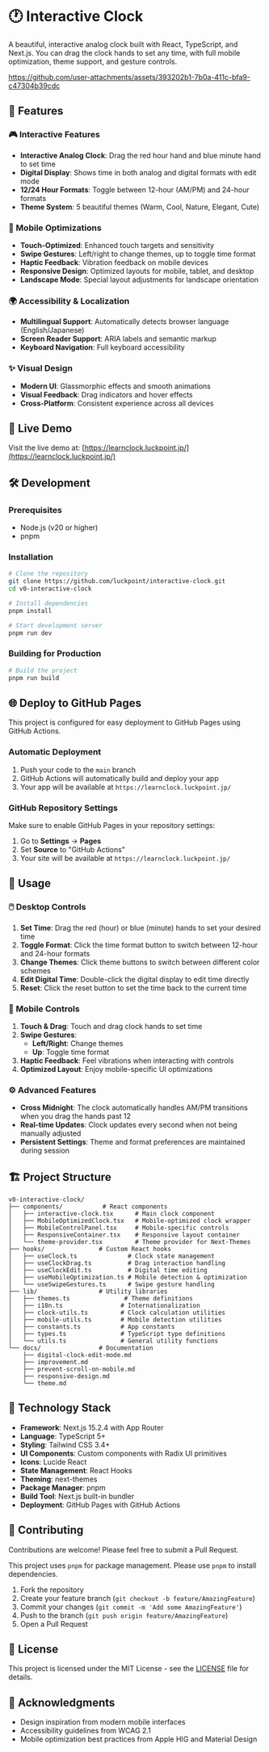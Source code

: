 # 🕐 Interactive Clock

A beautiful, interactive analog clock built with React, TypeScript, and Next.js. You can drag the clock hands to set any time, with full mobile optimization, theme support, and gesture controls.


https://github.com/user-attachments/assets/393202b1-7b0a-411c-bfa9-c47304b39cdc


## 🌟 Features

### 🎮 Interactive Features
- **Interactive Analog Clock**: Drag the red hour hand and blue minute hand to set time
- **Digital Display**: Shows time in both analog and digital formats with edit mode
- **12/24 Hour Formats**: Toggle between 12-hour (AM/PM) and 24-hour formats
- **Theme System**: 5 beautiful themes (Warm, Cool, Nature, Elegant, Cute)

### 📱 Mobile Optimizations
- **Touch-Optimized**: Enhanced touch targets and sensitivity
- **Swipe Gestures**: Left/right to change themes, up to toggle time format
- **Haptic Feedback**: Vibration feedback on mobile devices
- **Responsive Design**: Optimized layouts for mobile, tablet, and desktop
- **Landscape Mode**: Special layout adjustments for landscape orientation

### 🌍 Accessibility & Localization
- **Multilingual Support**: Automatically detects browser language (English/Japanese)
- **Screen Reader Support**: ARIA labels and semantic markup
- **Keyboard Navigation**: Full keyboard accessibility

### ✨ Visual Design
- **Modern UI**: Glassmorphic effects and smooth animations
- **Visual Feedback**: Drag indicators and hover effects
- **Cross-Platform**: Consistent experience across all devices

## 🚀 Live Demo

Visit the live demo at: [https://learnclock.luckpoint.jp/](https://learnclock.luckpoint.jp/)

## 🛠️ Development

### Prerequisites

- Node.js (v20 or higher)
- pnpm

### Installation

```bash
# Clone the repository
git clone https://github.com/luckpoint/interactive-clock.git
cd v0-interactive-clock

# Install dependencies
pnpm install

# Start development server
pnpm run dev
```

### Building for Production

```bash
# Build the project
pnpm run build
```

## 🌐 Deploy to GitHub Pages

This project is configured for easy deployment to GitHub Pages using GitHub Actions.

### Automatic Deployment

1. Push your code to the `main` branch
2. GitHub Actions will automatically build and deploy your app
3. Your app will be available at `https://learnclock.luckpoint.jp/`

### GitHub Repository Settings

Make sure to enable GitHub Pages in your repository settings:

1. Go to **Settings** → **Pages**
2. Set **Source** to "GitHub Actions"
3. Your site will be available at `https://learnclock.luckpoint.jp/`

## 🎯 Usage

### 🖱️ Desktop Controls
1. **Set Time**: Drag the red (hour) or blue (minute) hands to set your desired time
2. **Toggle Format**: Click the time format button to switch between 12-hour and 24-hour formats
3. **Change Themes**: Click theme buttons to switch between different color schemes
4. **Edit Digital Time**: Double-click the digital display to edit time directly
5. **Reset**: Click the reset button to set the time back to the current time

### 📱 Mobile Controls
1. **Touch & Drag**: Touch and drag clock hands to set time
2. **Swipe Gestures**:
   - **Left/Right**: Change themes
   - **Up**: Toggle time format
3. **Haptic Feedback**: Feel vibrations when interacting with controls
4. **Optimized Layout**: Enjoy mobile-specific UI optimizations

### ⚙️ Advanced Features
- **Cross Midnight**: The clock automatically handles AM/PM transitions when you drag the hands past 12
- **Real-time Updates**: Clock updates every second when not being manually adjusted
- **Persistent Settings**: Theme and format preferences are maintained during session

## 🏗️ Project Structure

```
v0-interactive-clock/
├── components/           # React components
│   ├── interactive-clock.tsx      # Main clock component
│   ├── MobileOptimizedClock.tsx   # Mobile-optimized clock wrapper
│   ├── MobileControlPanel.tsx     # Mobile-specific controls
│   ├── ResponsiveContainer.tsx    # Responsive layout container
│   └── theme-provider.tsx         # Theme provider for Next-Themes
├── hooks/               # Custom React hooks
│   ├── useClock.ts              # Clock state management
│   ├── useClockDrag.ts          # Drag interaction handling
│   ├── useClockEdit.ts          # Digital time editing
│   ├── useMobileOptimization.ts # Mobile detection & optimization
│   └── useSwipeGestures.ts      # Swipe gesture handling
├── lib/                 # Utility libraries
│   ├── themes.ts               # Theme definitions
│   ├── i18n.ts                # Internationalization
│   ├── clock-utils.ts         # Clock calculation utilities
│   ├── mobile-utils.ts        # Mobile detection utilities
│   ├── constants.ts           # App constants
│   ├── types.ts               # TypeScript type definitions
│   └── utils.ts               # General utility functions
└── docs/                # Documentation
    ├── digital-clock-edit-mode.md
    ├── improvement.md
    ├── prevent-scroll-on-mobile.md
    ├── responsive-design.md
    └── theme.md
```

## 🧪 Technology Stack

- **Framework**: Next.js 15.2.4 with App Router
- **Language**: TypeScript 5+
- **Styling**: Tailwind CSS 3.4+
- **UI Components**: Custom components with Radix UI primitives
- **Icons**: Lucide React
- **State Management**: React Hooks
- **Theming**: next-themes
- **Package Manager**: pnpm
- **Build Tool**: Next.js built-in bundler
- **Deployment**: GitHub Pages with GitHub Actions

## 🤝 Contributing

Contributions are welcome! Please feel free to submit a Pull Request.

This project uses `pnpm` for package management. Please use `pnpm` to install dependencies.

1. Fork the repository
2. Create your feature branch (`git checkout -b feature/AmazingFeature`)
3. Commit your changes (`git commit -m 'Add some AmazingFeature'`)
4. Push to the branch (`git push origin feature/AmazingFeature`)
5. Open a Pull Request

## 📄 License

This project is licensed under the MIT License - see the [LICENSE](LICENSE) file for details.

## 🙏 Acknowledgments

- Design inspiration from modern mobile interfaces
- Accessibility guidelines from WCAG 2.1
- Mobile optimization best practices from Apple HIG and Material Design
